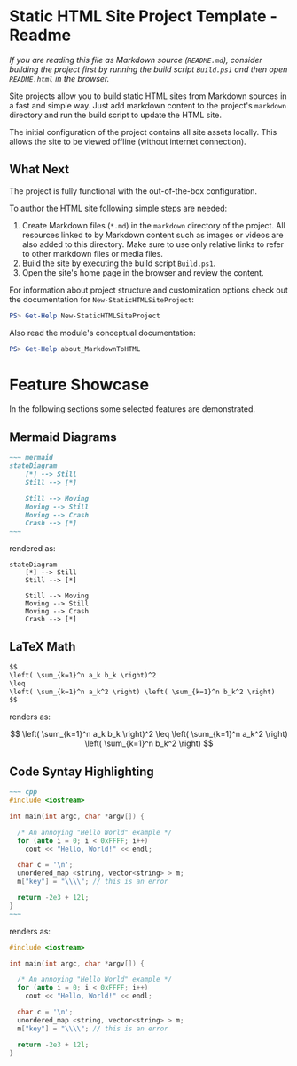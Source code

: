 # Static HTML Site Project Template - Readme

_If you are reading this file as Markdown source (`README.md`), consider building the
project first by running the build script `Build.ps1` and then open `README.html` in the browser._

Site projects allow you to build static HTML sites from Markdown sources
in a fast and simple way. Just add markdown content to the project's `markdown`
directory and run the build script to update the HTML site.

The initial configuration of the project contains all site assets locally.
This allows the site to be viewed offline (without internet connection). 

## What Next

The project is fully functional with the out-of-the-box configuration.

To author the HTML site following simple steps are needed:
1. Create Markdown files (`*.md`) in the `markdown` directory of the project.
   All resources linked to by Markdown content such as images or videos are
   also added to this directory. Make sure to use only relative links to refer
   to other markdown files or media files.
2. Build the site by executing the build script `Build.ps1`.
3. Open the site's home page in the browser and review the content. 

For information about project structure and customization options
check out the documentation for `New-StaticHTMLSiteProject`:

~~~ Powershell
PS> Get-Help New-StaticHTMLSiteProject
~~~

Also read the module's conceptual documentation:

~~~ PowerShell
PS> Get-Help about_MarkdownToHTML
~~~

# Feature Showcase

In the following sections some selected features are demonstrated.

## Mermaid Diagrams

``` markdown
~~~ mermaid
stateDiagram
	[*] --> Still
	Still --> [*]

	Still --> Moving
	Moving --> Still
	Moving --> Crash
	Crash --> [*]
~~~
```
rendered as:

~~~ mermaid
stateDiagram
	[*] --> Still
	Still --> [*]

	Still --> Moving
	Moving --> Still
	Moving --> Crash
	Crash --> [*]
~~~

## LaTeX Math

~~~ markdown
$$
\left( \sum_{k=1}^n a_k b_k \right)^2 
\leq 
\left( \sum_{k=1}^n a_k^2 \right) \left( \sum_{k=1}^n b_k^2 \right)  
$$
~~~

renders as:

$$
\left( \sum_{k=1}^n a_k b_k \right)^2 
\leq 
\left( \sum_{k=1}^n a_k^2 \right) \left( \sum_{k=1}^n b_k^2 \right)  
$$

## Code Syntay Highlighting

``` markdown
~~~ cpp
#include <iostream>

int main(int argc, char *argv[]) {

  /* An annoying "Hello World" example */
  for (auto i = 0; i < 0xFFFF; i++)
    cout << "Hello, World!" << endl;

  char c = '\n';
  unordered_map <string, vector<string> > m;
  m["key"] = "\\\\"; // this is an error

  return -2e3 + 12l;
}
~~~
```

renders as:

~~~ cpp
#include <iostream>

int main(int argc, char *argv[]) {

  /* An annoying "Hello World" example */
  for (auto i = 0; i < 0xFFFF; i++)
    cout << "Hello, World!" << endl;

  char c = '\n';
  unordered_map <string, vector<string> > m;
  m["key"] = "\\\\"; // this is an error

  return -2e3 + 12l;
}
~~~
